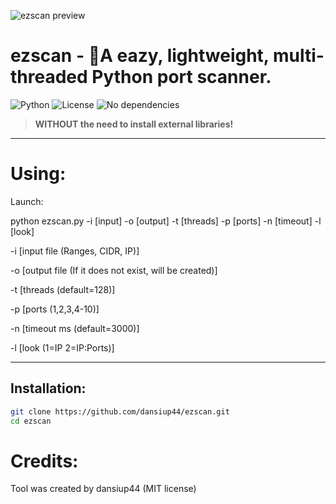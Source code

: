 ![ezscan preview](https://opengraph.githubassets.com/1/dansiup44/ezscan)
# ezscan - 📡A eazy, lightweight, multi-threaded Python port scanner.

![Python](https://img.shields.io/badge/python-3.8%2B-blue)
![License](https://img.shields.io/badge/license-MIT-green)
![No dependencies](https://img.shields.io/badge/dependencies-none-orange)

> **WITHOUT the need to install external libraries!**

---

# Using:
Launch: 

python ezscan.py -i [input] -o [output] -t [threads] -p [ports] -n [timeout] -l [look]

-i [input file (Ranges, CIDR, IP)] 

-o [output file (If it does not exist, will be created)] 

-t [threads (default=128)] 

-p [ports (1,2,3,4-10)] 

-n [timeout ms (default=3000)] 

-l [look (1=IP 2=IP:Ports)]

---

## Installation:
```bash
git clone https://github.com/dansiup44/ezscan.git
cd ezscan
```

# Credits:
Tool was created by dansiup44 (MIT license)

